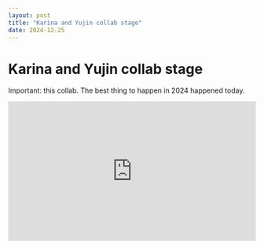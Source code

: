 ```yaml
---
layout: post
title: "Karina and Yujin collab stage"
date: 2024-12-25
---
```


# Karina and Yujin collab stage

Important: this collab. The best thing to happen in 2024 happened today.

<div style="position: relative; padding-bottom: 56.25%; height: 0; overflow: hidden; max-width: 100%; height: auto;">
  <iframe style="position: absolute; top: 0; left: 0; width: 100%; height: 100%;" src="https://www.youtube.com/watch?v=MmONqKigHEs" frameborder="0" allowfullscreen></iframe>
</div>